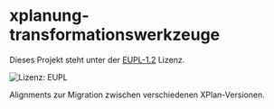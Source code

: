 # xplanung-transformationswerkzeuge

Dieses Projekt steht unter der [EUPL-1.2](https://joinup.ec.europa.eu/collection/eupl/eupl-text-11-12) Lizenz.

![Lizenz: EUPL](https://img.shields.io/badge/License-EUPL-blue.svg)

Alignments zur Migration zwischen verschiedenen XPlan-Versionen.
